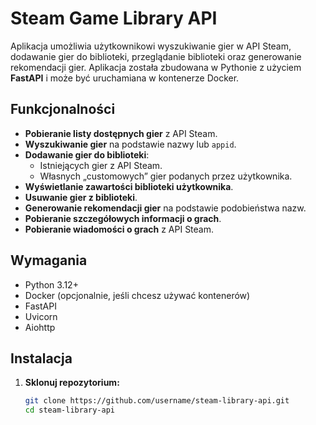 # Steam Game Library API

Aplikacja umożliwia użytkownikowi wyszukiwanie gier w API Steam, dodawanie gier do biblioteki, przeglądanie biblioteki oraz generowanie rekomendacji gier. Aplikacja została zbudowana w Pythonie z użyciem **FastAPI** i może być uruchamiana w kontenerze Docker.

## **Funkcjonalności**

- **Pobieranie listy dostępnych gier** z API Steam.
- **Wyszukiwanie gier** na podstawie nazwy lub `appid`.
- **Dodawanie gier do biblioteki**:
  - Istniejących gier z API Steam.
  - Własnych „customowych” gier podanych przez użytkownika.
- **Wyświetlanie zawartości biblioteki użytkownika**.
- **Usuwanie gier z biblioteki**.
- **Generowanie rekomendacji gier** na podstawie podobieństwa nazw.
- **Pobieranie szczegółowych informacji o grach**.
- **Pobieranie wiadomości o grach** z API Steam.

## **Wymagania**

- Python 3.12+
- Docker (opcjonalnie, jeśli chcesz używać kontenerów)
- FastAPI
- Uvicorn
- Aiohttp

## **Instalacja**

1. **Sklonuj repozytorium:**

   ```bash
   git clone https://github.com/username/steam-library-api.git
   cd steam-library-api
